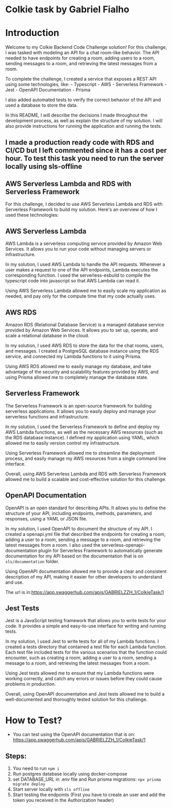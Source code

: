 # Colkie task by Gabriel Fialho

# Introduction

Welcome to my Colkie Backend Code Challenge solution! For this challenge, I was tasked with modeling an API for a chat room-like behavior. The API needed to have endpoints for creating a room, adding users to a room, sending messages to a room, and retrieving the latest messages from a room.

To complete the challenge, I created a service that exposes a REST API using some technologies, like: - Typescript - AWS - Serverless Framework - Jest - OpenAPI Documentation - Prisma

I also added automated tests to verify the correct behavior of the API and used a database to store the data.

In this README, I will describe the decisions I made throughout the development process, as well as explain the structure of my solution. I will also provide instructions for running the application and running the tests.

## I made a production ready code with RDS and CI/CD but I left commented since it has a cost per hour. To test this task you need to run the server locally using sls-offline

## AWS Serverless Lambda and RDS with Serverless Framework

For this challenge, I decided to use AWS Serverless Lambda and RDS with Serverless Framework to build my solution. Here's an overview of how I used these technologies:

## AWS Serverless Lambda

AWS Lambda is a serverless computing service provided by Amazon Web Services. It allows you to run your code without managing servers or infrastructure.

In my solution, I used AWS Lambda to handle the API requests. Whenever a user makes a request to one of the API endpoints, Lambda executes the corresponding function. I used the serverless-esbuild to compile the typescript code into javascript so that AWS Lambda can read it.

Using AWS Serverless Lambda allowed me to easily scale my application as needed, and pay only for the compute time that my code actually uses.

## AWS RDS

Amazon RDS (Relational Database Service) is a managed database service provided by Amazon Web Services. It allows you to set up, operate, and scale a relational database in the cloud.

In my solution, I used AWS RDS to store the data for the chat rooms, users, and messages. I created a PostgreSQL database instance using the RDS service, and connected my Lambda functions to it using Prisma.

Using AWS RDS allowed me to easily manage my database, and take advantage of the security and scalability features provided by AWS, and using Prisma allowed me to completely manage the database state.

## Serverless Framework

The Serverless Framework is an open-source framework for building serverless applications. It allows you to easily deploy and manage your serverless functions and infrastructure.

In my solution, I used the Serverless Framework to define and deploy my AWS Lambda functions, as well as the necessary AWS resources (such as the RDS database instance). I defined my application using YAML, which allowed me to easily version control my infrastructure.

Using Serverless Framework allowed me to streamline the deployment process, and easily manage my AWS resources from a single command line interface.

Overall, using AWS Serverless Lambda and RDS with Serverless Framework allowed me to build a scalable and cost-effective solution for this challenge.

## OpenAPI Documentation

OpenAPI is an open standard for describing APIs. It allows you to define the structure of your API, including endpoints, methods, parameters, and responses, using a YAML or JSON file.

In my solution, I used OpenAPI to document the structure of my API. I created a openapi.yml file that described the endpoints for creating a room, adding a user to a room, sending a message to a room, and retrieving the latest messages from a room. I also used the serverless-openapi-documentation plugin for Serverless Framework to automatically generate documentation for my API based on the documentation that is on `sls/documentation` folder.

Using OpenAPI documentation allowed me to provide a clear and consistent description of my API, making it easier for other developers to understand and use.

The url is in:https://app.swaggerhub.com/apis/GABRIELZZH_1/ColkieTask/1

## Jest Tests

Jest is a JavaScript testing framework that allows you to write tests for your code. It provides a simple and easy-to-use interface for writing and running tests.

In my solution, I used Jest to write tests for all of my Lambda functions. I created a tests directory that contained a test file for each Lambda function. Each test file included tests for the various scenarios that the function could encounter, such as creating a room, adding a user to a room, sending a message to a room, and retrieving the latest messages from a room.

Using Jest tests allowed me to ensure that my Lambda functions were working correctly, and catch any errors or issues before they could cause problems in production.

Overall, using OpenAPI documentation and Jest tests allowed me to build a well-documented and thoroughly tested solution for this challenge.

# How to Test?

- You can test using the OpenAPI documentation that is on: https://app.swaggerhub.com/apis/GABRIELZZH_1/ColkieTask/1

## Steps:

1.  You need to run `npm i`
2.  Run postgres database locally using docker-compose
3.  set DATABASE_URL in .env file and Run prisma migrations: `npx prisma migrate deploy`
4.  Start server locally with `sls offline`
5.  Start testing the endpoints (First you have to create an user and add the token you received in the Authorization header)
